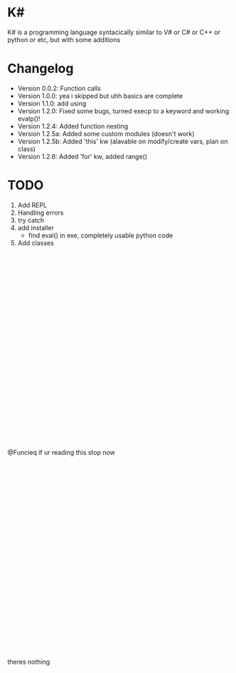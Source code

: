 # K#
K# is a programming language syntacically similar to V# or C# or C++ or python or etc, but with some additions
# Changelog
- Version 0.0.2: Function calls
- Version 1.0.0: yea i skipped but uhh basics are complete
- Version 1.1.0: add using
- Version 1.2.0: Fixed some bugs, turned execp to a keyword and working evalp()!
- Version 1.2.4: Added function nesting
- Version 1.2.5a: Added some custom modules (doesn't work)
- Version 1.2.5b: Added 'this' kw (alavable on modify/create vars, plan on class)
- Version 1.2.6: Added 'for' kw, added range()
# TODO
1. Add REPL
2. Handling errors
3. try catch
4. add installer
    - find eval() in exe, completely usable python code
5. Add classes
<br/>
<br/>
<br/>
<br/>
<br/>
<br/>
<br/>
<br/>
<br/>
<br/>
<br/>
<br/>
<br/>
<br/>
<br/>
<br/>
<br/>
<br/>
<br/>
<br/>
<br/>
<br/>
<br/>
<br/>
<br/>

@Funcieq if ur reading this stop now

<br/>
<br/>
<br/>
<br/>
<br/>
<br/>
<br/>
<br/>
<br/>
<br/>
<br/>
<br/>
<br/>
<br/>
<br/>
<br/>
<br/>
<br/>
<br/>
<br/>
<br/>
<br/>
<br/>
<br/>
<br/>

theres nothing
